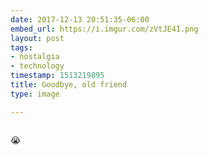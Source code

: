 ```yaml
---
date: 2017-12-13 20:51:35-06:00
embed_url: https://i.imgur.com/zVtJE4I.png
layout: post
tags:
- nostalgia
- technology
timestamp: 1513219895
title: Goodbye, old friend
type: image

---
```

<img src="https://i.imgur.com/zVtJE4I.png" alt="" />

😭